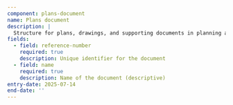```yaml
---
component: plans-document
name: Plans document
description: |
  Structure for plans, drawings, and supporting documents in planning applications
fields:
  - field: reference-number
    required: true
    description: Unique identifier for the document
  - field: name
    required: true
    description: Name of the document (descriptive)
entry-date: 2025-07-14
end-date: ''
---
```

